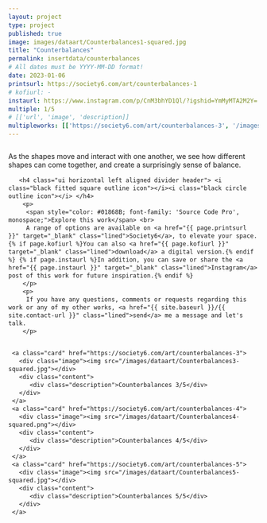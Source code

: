 ```yaml
---
layout: project
type: project
published: true
image: images/dataart/Counterbalances1-squared.jpg
title: "Counterbalances"
permalink: insertdata/counterbalances
# All dates must be YYYY-MM-DD format!
date: 2023-01-06
printsurl: https://society6.com/art/counterbalances-1
# kofiurl: -
instaurl: https://www.instagram.com/p/CnM3bhYD1Ql/?igshid=YmMyMTA2M2Y=
multiple: 1/5
# [['url', 'image', 'description]]
multipleworks: [['https://society6.com/art/counterbalances-3', '/images/dataart/Counterbalances3-squared.jpg', 'Counterbalances 3/5'], ['https://society6.com/art/counterbalances-4', '/images/dataart/Counterbalances4-squared.png', 'Counterbalances 4/5'], ['https://society6.com/art/counterbalances-5', '/images/dataart/Counterbalances5-squared.jpg', 'Counterbalances 5/5']]
---
```



<div class="ui stackable grid">
  <div class="eleven wide column">
       <p>
        As the shapes move and interact with one another, we see how different shapes can come together, and create a surprisingly sense of balance.
       </p>   
       <div class="ui hidden divider"></div>
   
       <h4 class="ui horizontal left aligned divider header"> <i class="black fitted square outline icon"></i><i class="black circle outline icon"></i> </h4>
        <p>
         <span style="color: #01868B; font-family: 'Source Code Pro', monospace;">Explore this work</span> <br>
         A range of options are available on <a href="{{ page.printsurl }}" target="_blank" class="lined">Society6</a>, to elevate your space. {% if page.kofiurl %}You can also <a href="{{ page.kofiurl }}" target="_blank" class="lined">download</a> a digital version.{% endif %} {% if page.instaurl %}In addition, you can save or share the <a href="{{ page.instaurl }}" target="_blank" class="lined">Instagram</a> post of this work for future inspiration.{% endif %}
        </p> 
        <p>       
         If you have any questions, comments or requests regarding this work or any of my other works, <a href="{{ site.baseurl }}/{{ site.contact-url }}" class="lined">send</a> me a message and let's talk.
        </p>
   </div> 
  
   <div class="five wide column">
    <div class="ui one cards">

     <a class="card" href="https://society6.com/art/counterbalances-3">
       <div class="image"><img src="/images/dataart/Counterbalances3-squared.jpg"></div>
       <div class="content">  
          <div class="description">Counterbalances 3/5</div>
       </div>
     </a>
     <a class="card" href="https://society6.com/art/counterbalances-4">
       <div class="image"><img src="/images/dataart/Counterbalances4-squared.png"></div>
       <div class="content">  
          <div class="description">Counterbalances 4/5</div>
       </div>
     </a>
     <a class="card" href="https://society6.com/art/counterbalances-5">
       <div class="image"><img src="/images/dataart/Counterbalances5-squared.jpg"></div>
       <div class="content">  
          <div class="description">Counterbalances 5/5</div>
       </div>
     </a>

   </div>
  </div>

</div>
